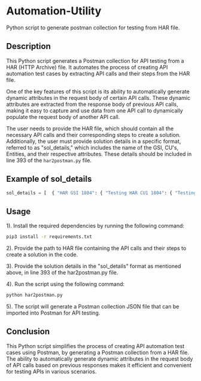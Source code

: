 # Automation-Utility
Python script to generate postman collection for testing from HAR file.

## Description
This Python script generates a Postman collection for API testing from a HAR (HTTP Archive) file. It automates the process of creating API automation test cases by extracting API calls and their steps from the HAR file.

One of the key features of this script is its ability to automatically generate dynamic attributes in the request body of certain API calls. These dynamic attributes are extracted from the response body of previous API calls, making it easy to capture and use data from one API call to dynamically populate the request body of another API call.

The user needs to provide the HAR file, which should contain all the necessary API calls and their corresponding steps to create a solution. Additionally, the user must provide solution details in a specific format, referred to as "sol_details," which includes the name of the GSI, CU's, Entities, and their respective attributes. These details should be included in line 393 of the `har2postman.py` file.

## Example of sol_details
```python
sol_details = [  { "HAR GSI 1804": { "Testing HAR CU1 1804": { "Testing HAR Entity1": ["name", "place"] } "Testing HAR CU2 1804": { "Testing HAR Entity1":     ["name", "place"]} } } ]
```

## Usage
1). Install the required dependencies by running the following command:

```sh
pip3 install -r requirements.txt
```

2). Provide the path to HAR file containing the API calls and their steps to create a solution in the code.

3). Provide the solution details in the "sol_details" format as mentioned above, in line 393 of the har2postman.py file.

4). Run the script using the following command:
```python
python har2postman.py
```

5). The script will generate a Postman collection JSON file that can be imported into Postman for API testing.

## Conclusion

This Python script simplifies the process of creating API automation test cases using Postman, by generating a Postman collection from a HAR file. The ability to automatically generate dynamic attributes in the request body of API calls based on previous responses makes it efficient and convenient for testing APIs in various scenarios.
